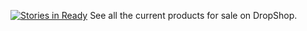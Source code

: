 [![Stories in Ready](https://badge.waffle.io/tracethompson/dropshop.png?label=ready&title=Ready)](https://waffle.io/tracethompson/dropshop)
See all the current products for sale on DropShop. 
